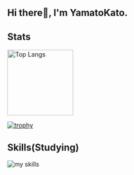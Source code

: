 ## Hi there👋, I'm YamatoKato.

## Stats
<p align="left"> 
  <img alt="Top Langs" height="150px" src="https://github-readme-stats.vercel.app/api/top-langs/?username=YamatoKato&layout=compact&count_private=true&show_icons=true&theme=onedark" />
</p>

[![trophy](https://github-profile-trophy.vercel.app/?username=YamatoKato&theme=onedark&column=7
)](https://github.com/YamatoKato/github-profile-trophy)

## Skills(Studying)
<img alt="my skills" src="https://skillicons.dev/icons?theme=light&perline=8&i=react,go" />
